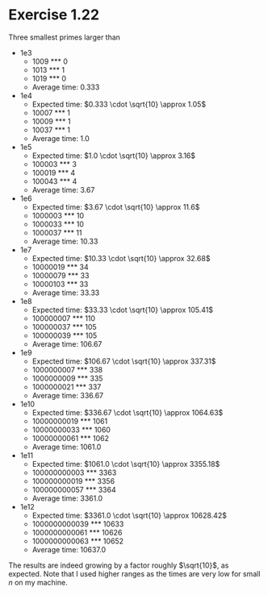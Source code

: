 # Exercise 1.22

Three smallest primes larger than

* 1e3
  * 1009 *** 0
  * 1013 *** 1
  * 1019 *** 0
  * Average time: $0.333$
* 1e4
  * Expected time: $0.333 \cdot \sqrt{10} \approx 1.05$
  * 10007 *** 1
  * 10009 *** 1
  * 10037 *** 1
  * Average time: $1.0$
* 1e5
  * Expected time: $1.0 \cdot \sqrt{10} \approx 3.16$
  * 100003 *** 3
  * 100019 *** 4
  * 100043 *** 4
  * Average time: $3.67$
* 1e6
  * Expected time: $3.67 \cdot \sqrt{10} \approx 11.6$
  * 1000003 *** 10
  * 1000033 *** 10
  * 1000037 *** 11
  * Average time: $10.33$
* 1e7
  * Expected time: $10.33 \cdot \sqrt{10} \approx 32.68$
  * 10000019 *** 34
  * 10000079 *** 33
  * 10000103 *** 33
  * Average time: $33.33$
* 1e8
  * Expected time: $33.33 \cdot \sqrt{10} \approx 105.41$
  * 100000007 *** 110
  * 100000037 *** 105
  * 100000039 *** 105
  * Average time: $106.67$
* 1e9
  * Expected time: $106.67 \cdot \sqrt{10} \approx 337.31$
  * 1000000007 *** 338
  * 1000000009 *** 335
  * 1000000021 *** 337
  * Average time: $336.67$
* 1e10
  * Expected time: $336.67 \cdot \sqrt{10} \approx 1064.63$
  * 10000000019 *** 1061
  * 10000000033 *** 1060
  * 10000000061 *** 1062
  * Average time: $1061.0$
* 1e11
  * Expected time: $1061.0 \cdot \sqrt{10} \approx 3355.18$
  * 100000000003 *** 3363
  * 100000000019 *** 3356
  * 100000000057 *** 3364
  * Average time: $3361.0$
* 1e12
  * Expected time: $3361.0 \cdot \sqrt{10} \approx 10628.42$
  * 1000000000039 *** 10633
  * 1000000000061 *** 10626
  * 1000000000063 *** 10652
  * Average time: $10637.0$

The results are indeed growing by a factor roughly $\sqrt{10}$, as expected. Note that I used higher ranges as the times are very low for small $n$ on my machine.
